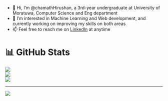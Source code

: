 - 👋 Hi, I’m @chamathHirushan, a 3rd-year undergraduate at University of Moratuwa, Computer Science and Eng department
- 👀 I’m interested in Machine Learning and Web development, and currently working on improving my skills on both areas
- 📫 Feel free to reach me on [LinkedIn](https://www.linkedin.com/in/chamathhirushan/) at anytime

# 📊 GitHub Stats
![](https://github-readme-stats.vercel.app/api?username=chamathHirushan&theme=dark&hide_border=false&include_all_commits=false&count_private=false)<br/>
![](https://github-readme-streak-stats.herokuapp.com/?user=chamathHirushan&theme=dark&hide_border=false)<br/>
![](https://github-readme-stats.vercel.app/api/top-langs/?username=chamathHirushan&theme=dark&hide_border=false&include_all_commits=false&count_private=false&layout=compact)

---

[![](https://visitcount.itsvg.in/api?id=chamathHirushan&icon=0&color=0)](https://visitcount.itsvg.in)



<!---
chamathHirushan/chamathHirushan is a ✨ special ✨ repository because its `README.md` (this file) appears on your GitHub profile.
You can click the Preview link to take a look at your changes.
--->
